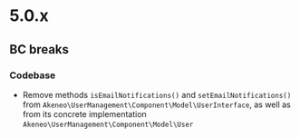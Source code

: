 # 5.0.x

## BC breaks

### Codebase

- Remove methods `isEmailNotifications()` and `setEmailNotifications()` from `Akeneo\UserManagement\Component\Model\UserInterface`, as well as from its concrete implementation `Akeneo\UserManagement\Component\Model\User`
